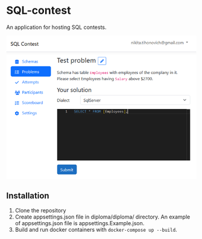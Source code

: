 # SQL-contest

An application for hosting SQL contests.

![Screenshot](images/screenshot.png "Screenshot")

## Installation

1. Clone the repository
2. Create appsettings.json file in diploma/diploma/ directory. An example of appsettings.json file is appsettings.Example.json.
3. Build and run docker containers with `docker-compose up --build`.
